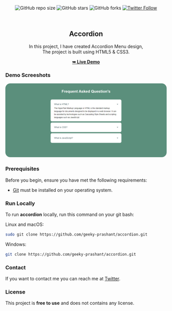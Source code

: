 <div align="center">
  
  ![GitHub repo size](https://img.shields.io/github/repo-size/geeky-prashant/accordion)
  ![GitHub stars](https://img.shields.io/github/stars/geeky-prashant/accordion)
  ![GitHub forks](https://img.shields.io/github/forks/geeky-prashant/accordion?style=social)
  [![Twitter Follow](https://img.shields.io/twitter/follow/geekyprashant?style=social)](https://twitter.com/intent/follow?screen_name=geekyprashant)
 
  <br />

  <h2 align="center">Accordion</h2>

  In this project, I have created Accordion Menu design, <br />The project is built using HTML5 & CSS3.

  <a href="https://geeky-prashant.github.io/accordion/"><strong>➥ Live Demo</strong></a>

</div>

### Demo Screeshots

![Accordion Desktop Demo](./readme-images/Accordion.png "Desktop Demo")

### Prerequisites

Before you begin, ensure you have met the following requirements:

* [Git](https://git-scm.com/downloads "Download Git") must be installed on your operating system.

### Run Locally

To run **accordion** locally, run this command on your git bash:

Linux and macOS:

```bash
sudo git clone https://github.com/geeky-prashant/accordion.git
```

Windows:

```bash
git clone https://github.com/geeky-prashant/accordion.git
```

### Contact

If you want to contact me you can reach me at [Twitter](https://www.twitter.com/geekyprashant).

### License

This project is **free to use** and does not contains any license.
